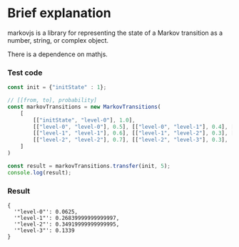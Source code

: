 # Brief explanation

markovjs is a library for representing the state of a Markov transition as a number, string, or complex object.

There is a dependence on mathjs.

### Test code
```typescript
const init = {"initState" : 1};

// [[from, to], probability]
const markovTransitions = new MarkovTransitions(
    [
        [["initState", "level-0"], 1.0],
        [["level-0", "level-0"], 0.5], [["level-0", "level-1"], 0.4], [["level-0", "level-2"], 0.1],
        [["level-1", "level-1"], 0.6], [["level-1", "level-2"], 0.3], [["level-1", "level-3"], 0.1],
        [["level-2", "level-2"], 0.7], [["level-2", "level-3"], 0.3],
    ]
)

const result = markovTransitions.transfer(init, 5);
console.log(result);
```

### Result
```
{
  '"level-0"': 0.0625,
  '"level-1"': 0.26839999999999997,
  '"level-2"': 0.34919999999999995,
  '"level-3"': 0.1339
}
```
